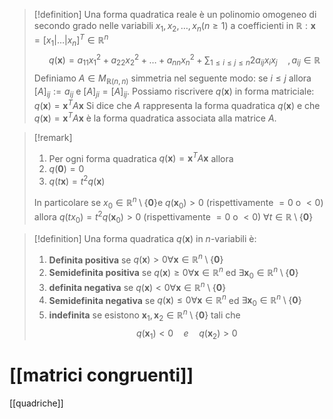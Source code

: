 >[!definition]
>Una forma quadratica reale è un polinomio omogeneo di secondo grado nelle variabili $x_{1},x_{2},\dots,x_{n} (n \geq 1)$ a coefficienti in $\mathbb{R} : \mathbf{x} = [x_{1} |\dots|x_{n}]^T \in \mathbb{R}^n$
>$$\quad q(\mathbf{x})=a_{11}x_{1}^2 + a_{22}x_{2}^2 + \dots + a_{nn}x_{n}^2 + \sum_{1 \leq i \leq j \leq n}2a_{ij}x_{i}x_{j}\quad,a_{ij} \in \mathbb{R}$$
>Definiamo $A \in M_{\mathbb{R}(n,n)}$ simmetria nel seguente modo: se $i \leq j$ allora $[A]_{ij} := a_{ij}$ e $[A]_{ji} = [A]_{ij}$. Possiamo riscrivere $q(\mathbf{x})$ in forma matriciale: $q(\mathbf{x}) = \mathbf{x}^TA\mathbf{x}$
>Si dice che $A$ rappresenta la forma quadratica $q(\mathbf{x})$ e che $q(\mathbf{x}) = \mathbf{x}^TA\mathbf{x}$ è la forma quadratica associata alla matrice $A$.


>[!remark]
>1. Per ogni forma quadratica $q(\mathbf{x}) = \mathbf{x}^TA\mathbf{x}$ allora
>	1. $q(\mathbf{0}) = 0$
>	2. $q(t\mathbf{x})=t^2q(\mathbf{x})$
>	   
>In particolare se $x_{0} \in \mathbb{R}^n \setminus \left\{ \mathbf{0} \right\}$e $q(\mathbf{x}_{0})>0$ (rispettivamente $=0$ o $<0$) allora $q(tx_{0})=t^2q(\mathbf{x}_{0})>0$ (rispettivamente $=0$ o $< 0$) $\forall t \in \mathbb{R} \setminus \left\{ \mathbf{0} \right\}$

>[!definition]
>Una forma quadratica $q(\mathbf{x})$ in $n$-variabili è:
>1. **Definita positiva** se $q(\mathbf{x}) > 0 \forall \mathbf{x} \in \mathbb{R}^n \setminus \left\{ \mathbf{0} \right\}$
>2. **Semidefinita positiva** se $q(\mathbf{x}) \geq 0 \forall \mathbf{x} \in \mathbb{R}^n$ ed $\exists \mathbf{x}_{0} \in \mathbb{R}^n \setminus \left\{ \mathbf{0} \right\}$
>3. **definita negativa** se $q(\mathbf{x}) < 0 \forall \mathbf{x} \in \mathbb{R}^n \setminus \left\{ \mathbf{0} \right\}$
>4. **Semidefinita negativa** se $q(\mathbf{x}) \leq 0 \forall \mathbf{x} \in \mathbb{R}^n$ ed $\exists \mathbf{x}_{0} \in \mathbb{R}^n \setminus \left\{ \mathbf{0} \right\}$
>5. **indefinita** se esistono $\mathbf{x}_{1},\mathbf{x}_{2} \in \mathbb{R}^n \setminus \left\{ \mathbf{0} \right\}$ tali che
>   $$ q(\mathbf{x}_{1})<0\quad e \quad q(\mathbf{x}_{2})>0 $$

# [[matrici congruenti]]

[[quadriche]]
